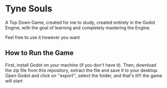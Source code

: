 
# Tyne Souls

A Top Down Game, created for me to study, created entirely in the Godot Engine, with the goal of learning and completely mastering the Engine.

Feel free to use it however you want


## How to Run the Game

First, install Godot on your machine (if you don't have it). Then, download the zip file from this repository, extract the file and save it to your desktop.
Open Godot and click on ''export'', select the folder, and that's it!!!
the game will start
